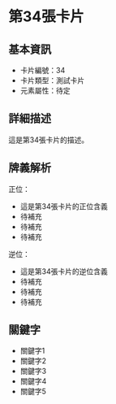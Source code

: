 # 第34張卡片

## 基本資訊
- 卡片編號：34
- 卡片類型：測試卡片
- 元素屬性：待定

## 詳細描述
這是第34張卡片的描述。

## 牌義解析
正位：
- 這是第34張卡片的正位含義
- 待補充
- 待補充
- 待補充

逆位：
- 這是第34張卡片的逆位含義
- 待補充
- 待補充
- 待補充

## 關鍵字
- 關鍵字1
- 關鍵字2
- 關鍵字3
- 關鍵字4
- 關鍵字5
